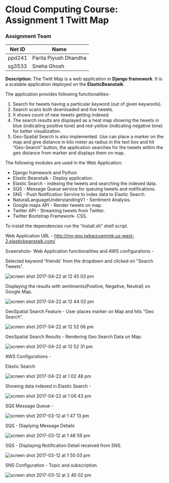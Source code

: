 # Cloud Computing Course: Assignment 1 Twitt Map

### Assignment Team

|Net ID | Name|
|----|----|
| ppd241 | Parita Piyush Dhandha
| sg3533 | Sneha Ghosh

**Description**:
The Twitt Map is a web application in **Django framework**. It is a scalable application deployed on the **ElasticBeanstalk**.

The application provides following functionalities-

1. Search for tweets having a particular keyword (out of given keywords).
2. Search scans both downloaded and live tweets.
3. It shows count of new tweets getting indexed.
4. The search results are displayed as a heat map showing the tweets in blue (indicating positive tone) and red-yellow (indicating negative tone) for better visualization. 
5. Geo-Spatial Search is also implemented. Use can place a marker on the map and give distance in kilo meter as radius in the text box and hit “Geo-Search” button, the application searches for the tweets within the geo distance from marker and displays them on map.

The following modules are used in the Web Application:

- Django framework and Python
- Elastic Beanstalk - Deploy application.
- Elastic Search - indexing the tweets and searching the indexed data.
- SQS - Message Queue service for queuing tweets and notifications.
- SNS - Push Notification Service to index data to Elastic Search.
- NaturalLanguageUnderstandingV1 - Sentiment Analysis.
- Google maps API - Render tweets on map.
- Twitter API - Streaming tweets from Twitter.
- Twitter Bootstrap Framework- CSS.

To install the dependencies run the “install.sh” shell script.

Web Application URL - http://my-env.jwbwzuwmmk.us-west-2.elasticbeanstalk.com/

Sceenshots-
Web Application functionalities and AWS configurations - 

Selected keyword 'friends' from the dropdown and clicked on "Search Tweets".

![screen shot 2017-04-22 at 12 45 03 pm](https://cloud.githubusercontent.com/assets/22078080/25306452/65ed1126-275b-11e7-9d61-ef560c2c8f2b.png)

Displaying the results with sentiments(Positive, Negative, Neutral) on Google Map.

![screen shot 2017-04-22 at 12 44 02 pm](https://cloud.githubusercontent.com/assets/22078080/25306455/6cd2e95c-275b-11e7-8660-ceb7bf13be94.png)

GeoSpatial Search Feature - User places marker on Map and hits "Geo Search".

![screen shot 2017-04-22 at 12 52 06 pm](https://cloud.githubusercontent.com/assets/22078080/25306458/7ca23ea0-275b-11e7-8127-ef8d3419fce0.png)

GeoSpatial Search Results - Rendering Geo Search Data on Map.

![screen shot 2017-04-22 at 12 52 31 pm](https://cloud.githubusercontent.com/assets/22078080/25306460/7f1bb620-275b-11e7-84bc-0c17eac816df.png)

AWS Configurations - 

Elastic Search

![screen shot 2017-04-22 at 1 02 48 pm](https://cloud.githubusercontent.com/assets/22078080/25306500/114bca30-275c-11e7-9b5e-291fa6a636c4.png)

Showing data indexed in Elastic Search -

![screen shot 2017-04-22 at 1 06 43 pm](https://cloud.githubusercontent.com/assets/22078080/25306523/9902992c-275c-11e7-987f-af9056e4b3f9.png)

SQS Message Queue - 

![screen shot 2017-03-12 at 1 47 13 pm](https://cloud.githubusercontent.com/assets/22078080/23834653/76fb1594-0730-11e7-9149-ae9729453f21.png)

SQS - Diaplying Message Details

![screen shot 2017-03-12 at 1 48 59 pm](https://cloud.githubusercontent.com/assets/22078080/23834652/76faa622-0730-11e7-9917-06a56ea68956.png)

SQS - Displaying Notification Detail received from SNS.

![screen shot 2017-03-12 at 1 50 03 pm](https://cloud.githubusercontent.com/assets/22078080/23834651/76fa53c0-0730-11e7-8586-99e919c0fbc5.png)

SNS Configuration - Topic and subscription.

![screen shot 2017-03-12 at 2 40 02 pm](https://cloud.githubusercontent.com/assets/22078080/23834742/e0e4ab5e-0731-11e7-999e-de946c175827.png)



